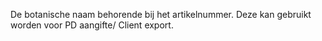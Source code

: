 De botanische naam behorende bij het artikelnummer.
Deze kan gebruikt worden voor PD aangifte/ Client export.
